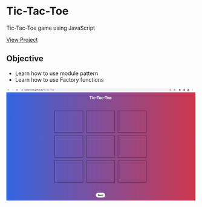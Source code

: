 # Tic-Tac-Toe

Tic-Tac-Toe game using JavaScript

[View Project](https://caolancode.github.io/Tic-Tac-Toe/)

## Objective
- Learn how to use module pattern
- Learn how to use Factory functions

<img src="Images/Screenshot.png" alt="Screenshot Image" width="500"/>
